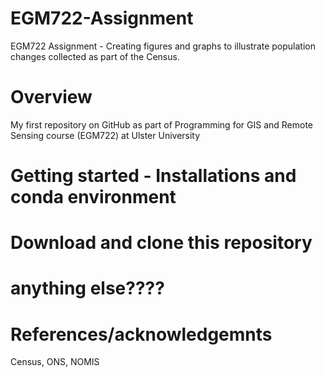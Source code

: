 # EGM722-Assignment
EGM722 Assignment - Creating figures and graphs to illustrate population changes collected as part of the Census.

# Overview
My first repository on GitHub as part of Programming for GIS and Remote Sensing course (EGM722) at Ulster University

# Getting started - Installations and conda environment 

# Download and clone this repository




# anything else????

# References/acknowledgemnts
Census, ONS, NOMIS
